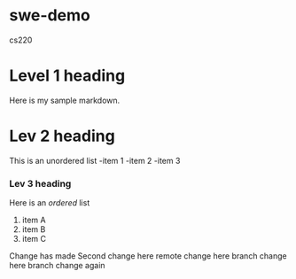 # swe-demo
cs220
# Level 1 heading
Here is my sample markdown.

# Lev 2 heading
This is an unordered list
-item 1
-item 2
-item 3

### Lev 3 heading
Here is an *ordered* list
1. item A
2. item B
3. item C

Change has made
Second change here
remote change here
branch change here
branch change again